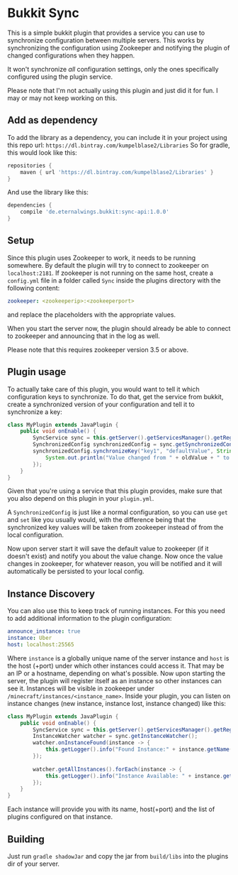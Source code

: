# Bukkit Sync

This is a simple bukkit plugin that provides a service you can use to synchronize configuration between multiple servers. This works by 
synchronizing the configuration using Zookeeper and notifying the plugin of changed configurations when they happen.

It won't synchronize _all_ configuration settings, only the ones specifically configured using the plugin service.

Please note that I'm not actually using this plugin and just did it for fun. I may or may not keep working on this.

## Add as dependency

To add the library as a dependency, you can include it in your project using this repo url: `https://dl.bintray.com/kumpelblase2/Libraries`
So for gradle, this would look like this:

```groovy
repositories {
    maven { url 'https://dl.bintray.com/kumpelblase2/Libraries' }
}
```

And use the library like this:
```groovy
dependencies {
    compile 'de.eternalwings.bukkit:sync-api:1.0.0'
}
```

## Setup

Since this plugin uses Zookeeper to work, it needs to be running somewhere. By default the plugin will try to connect to zookeeper on 
`localhost:2181`. If zookeeper is not running on the same host, create a `config.yml` file in a folder called `Sync` inside the plugins directory 
with the following content:
```yaml
zookeeper: <zookeeperip>:<zookeeperport>
```

and replace the placeholders with the appropriate values.

When you start the server now, the plugin should already be able to connect to zookeeper and announcing that in the log as well.

Please note that this requires zookeeper version 3.5 or above.

## Plugin usage

To actually take care of this plugin, you would want to tell it which configuration keys to synchronize. To do that, get the service from bukkit, 
create a synchronized version of your configuration and tell it to synchronize a key:

```java
class MyPlugin extends JavaPlugin {
    public void onEnable() {
        SyncService sync = this.getServer().getServicesManager().getRegistration(SyncService.class).getProvider();
        SynchronizedConfig synchronizedConfig = sync.getSynchronizedConfig(this.getConfig(), this);
        synchronizedConfig.synchronizeKey("key1", "defaultValue", String.class, (oldValue, newValue) -> {
            System.out.println("Value changed from " + oldValue + " to " + newValue);
        });
    }
}
```

Given that you're using a service that this plugin provides, make sure that you also depend on this plugin in your `plugin.yml`.

A `SynchronizedConfig` is just like a normal configuration, so you can use `get` and `set` like you usually would, with the difference being that 
the synchronized key values will be taken from zookeeper instead of from the local configuration.

Now upon server start it will save the default value to zookeeper (if it doesn't exist) and notify you about the value change. Now once the value 
changes in zookeeper, for whatever reason, you will be notified and it will automatically be persisted to your local config.

## Instance Discovery

You can also use this to keep track of running instances. For this you need to add additional information to the plugin 
configuration:

```yaml
announce_instance: true
instance: Uber
host: localhost:25565
```

Where `instance` is a globally unique name of the server instance and `host` is the host (+port) under which other instances 
could access it. That may be an IP or a hostname, depending on what's possible. Now upon starting the server, the plugin will 
register itself as an instance so other instances can see it. Instances will be visible in zookeeper under 
`/minecraft/instances/<instance_name>`. Inside your plugin, you can listen on instance changes (new instance, instance lost, 
instance changed) like this:

```java
class MyPlugin extends JavaPlugin {
    public void onEnable() {
        SyncService sync = this.getServer().getServicesManager().getRegistration(SyncService.class).getProvider();
        InstanceWatcher watcher = sync.getInstanceWatcher();
        watcher.onInstanceFound(instance -> {
            this.getLogger().info("Found Instance:" + instance.getName());
        });
        
        watcher.getAllInstances().forEach(instance -> {
            this.getLogger().info("Instance Available: " + instance.getName());
        });
    }
}
```

Each instance will provide you with its name, host(+port) and the list of plugins configured on that instance.

## Building

Just run `gradle shadowJar` and copy the jar from `build/libs` into the plugins dir of your server.
